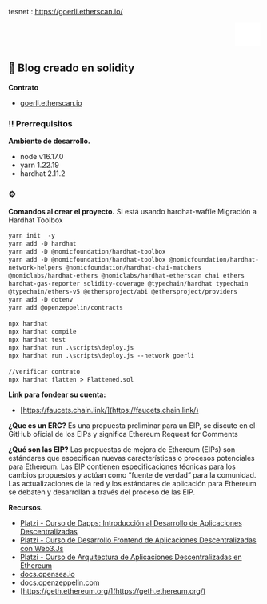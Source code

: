tesnet : https://goerli.etherscan.io/

<div align="right">
  <img src="https://raw.githubusercontent.com/r32mcastillo/reactpractico/main/src/assets/logos/log-2.png" alt="logo" width="50" height="auto" />
</div>


<!-- About the Project -->
## :star2: Blog creado en solidity


**Contrato**
- [goerli.etherscan.io](https://goerli.etherscan.io/address/0x6c275d04494839754B5D0e07296CfDAbE77DDaC6)


### :bangbang: Prerrequisitos
**Ambiente de desarrollo.**
- node v16.17.0
- yarn 1.22.19
- hardhat 2.11.2

### :gear: 
**Comandos al crear el proyecto.**
Si está usando hardhat-waffle Migración a Hardhat Toolbox
```
yarn init  -y
yarn add -D hardhat
yarn add -D @nomicfoundation/hardhat-toolbox
yarn add -D @nomicfoundation/hardhat-toolbox @nomicfoundation/hardhat-network-helpers @nomicfoundation/hardhat-chai-matchers @nomiclabs/hardhat-ethers @nomiclabs/hardhat-etherscan chai ethers hardhat-gas-reporter solidity-coverage @typechain/hardhat typechain @typechain/ethers-v5 @ethersproject/abi @ethersproject/providers
yarn add -D dotenv
yarn add @openzeppelin/contracts

npx hardhat
npx hardhat compile
npx hardhat test
npx hardhat run .\scripts\deploy.js
npx hardhat run .\scripts\deploy.js --network goerli

//verificar contrato
npx hardhat flatten > Flattened.sol

```

**Link para fondear su cuenta:**
- [https://faucets.chain.link/](https://faucets.chain.link/)

**¿Que es un ERC?**
Es una propuesta preliminar para un EIP, se discute en el GitHub oficial de los EIPs y significa Ethereum Request for Comments

**¿Qué son las EIP?**
Las propuestas de mejora de Ethereum (EIPs) son estándares que especifican nuevas características o procesos potenciales para Ethereum. Las EIP contienen especificaciones técnicas para los cambios propuestos y actúan como “fuente de verdad” para la comunidad. Las actualizaciones de la red y los estándares de aplicación para Ethereum se debaten y desarrollan a través del proceso de las EIP.

**Recursos.**
- [Platzi - Curso de Dapps: Introducción al Desarrollo de Aplicaciones Descentralizadas](https://platzi.com/cursos/intro-dapps/)
- [Platzi - Curso de Desarrollo Frontend de Aplicaciones Descentralizadas con Web3.Js](https://platzi.com/cursos/frontend-dapps/)
- [Platzi - Curso de Arquitectura de Aplicaciones Descentralizadas en Ethereum](https://platzi.com/cursos/arquitectura-dapps/)
- [docs.opensea.io](https://docs.opensea.io/docs/metadata-standards)
- [docs.openzeppelin.com](https://docs.openzeppelin.com/contracts/4.x/wizard)
- [https://geth.ethereum.org/](https://geth.ethereum.org/)





